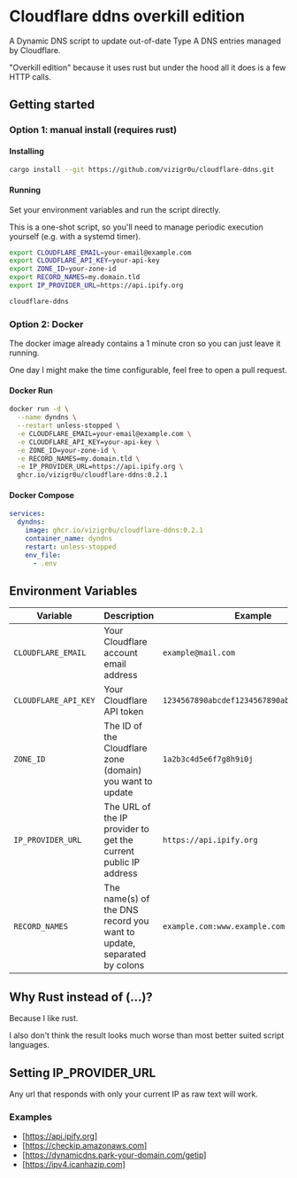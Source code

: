 # Cloudflare ddns overkill edition

A Dynamic DNS script to update out-of-date Type A DNS entries managed by Cloudflare.

"Overkill edition" because it uses rust but under the hood all it does is a few HTTP calls.

## Getting started

### Option 1: manual install (requires rust)

#### Installing

```sh
cargo install --git https://github.com/vizigr0u/cloudflare-ddns.git
```

#### Running

Set your environment variables and run the script directly.

This is a one-shot script, so you'll need to manage periodic execution yourself (e.g. with a systemd timer).

```sh
export CLOUDFLARE_EMAIL=your-email@example.com
export CLOUDFLARE_API_KEY=your-api-key
export ZONE_ID=your-zone-id
export RECORD_NAMES=my.domain.tld
export IP_PROVIDER_URL=https://api.ipify.org

cloudflare-ddns
```

### Option 2: Docker

The docker image already contains a 1 minute cron so you can just leave it running.

One day I might make the time configurable, feel free to open a pull request.

#### Docker Run

```sh
docker run -d \
  --name dyndns \
  --restart unless-stopped \
  -e CLOUDFLARE_EMAIL=your-email@example.com \
  -e CLOUDFLARE_API_KEY=your-api-key \
  -e ZONE_ID=your-zone-id \
  -e RECORD_NAMES=my.domain.tld \
  -e IP_PROVIDER_URL=https://api.ipify.org \
  ghcr.io/vizigr0u/cloudflare-ddns:0.2.1
```

#### Docker Compose

```yaml
services:
  dyndns:
    image: ghcr.io/vizigr0u/cloudflare-ddns:0.2.1
    container_name: dyndns
    restart: unless-stopped
    env_file:
      - .env
```

## Environment Variables

| Variable | Description | Example |
|----------|-------------|---------|
| `CLOUDFLARE_EMAIL` | Your Cloudflare account email address | `example@mail.com` |
| `CLOUDFLARE_API_KEY` | Your Cloudflare API token | `1234567890abcdef1234567890abcdef12345678` |
| `ZONE_ID` | The ID of the Cloudflare zone (domain) you want to update | `1a2b3c4d5e6f7g8h9i0j` |
| `IP_PROVIDER_URL` | The URL of the IP provider to get the current public IP address | `https://api.ipify.org` |
| `RECORD_NAMES` | The name(s) of the DNS record you want to update, separated by colons | `example.com:www.example.com` |

## Why Rust instead of (...)?

Because I like rust.

I also don't think the result looks much worse than most better suited script languages.

## Setting IP_PROVIDER_URL

Any url that responds with only your current IP as raw text will work.

### Examples

- [https://api.ipify.org]
- [https://checkip.amazonaws.com]
- [https://dynamicdns.park-your-domain.com/getip]
- [https://ipv4.icanhazip.com]